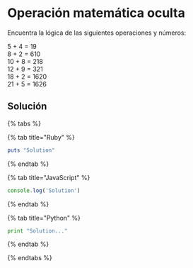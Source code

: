 # Operación matemática oculta

Encuentra la lógica de las siguientes operaciones y números:

5 + 4 = 19  
8 + 2 = 610  
10 + 8 = 218  
12 + 9 = 321  
18 + 2 = 1620  
21 + 5 = 1626  

## Solución

{% tabs %}

{% tab title="Ruby" %}
  ```ruby
  puts "Solution"
  ```
{% endtab %}

{% tab title="JavaScript" %}
  ```javascript
  console.log('Solution')
  ```
{% endtab %}

{% tab title="Python" %}
  ```python
  print "Solution..."
  ```
  {% endtab %}

{% endtabs %}